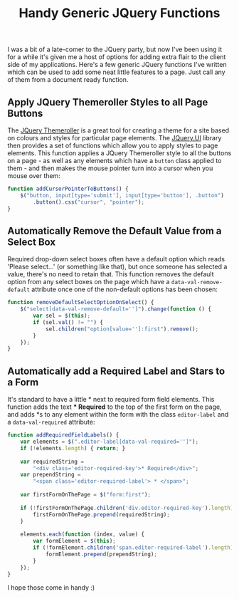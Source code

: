 ﻿---
layout: post
title: Handy Generic JQuery Functions
excerpt: I was a bit of a late-comer to the JQuery party, but now I've been using it for a while it's given me a host of options for adding extra flair to the client side of my applications. Here's a few generic JQuery functions I've written which can be used to add some neat little features to a page. Just call any of them from a document ready function.
tags: [C&#35;, JavaScript, JQuery]
---

I was a bit of a late-comer to the JQuery party, but now I've been using it for a while it's given 
me a host of options for adding extra flair to the client side of my applications. Here's a few 
generic JQuery functions I've written which can be used to add some neat little features to a page. 
Just call any of them from a document ready function.

## Apply JQuery Themeroller Styles to all Page Buttons

The [JQuery Themeroller](https://jqueryui.com/themeroller) is a great tool for creating a theme for 
a site based on colours and styles for particular page elements. The [JQuery.UI](https://jqueryui.com) 
library then provides a set of functions which allow you to apply styles to page elements. This 
function applies a JQuery Themeroller style to all the buttons on a page - as well as any elements 
which have a `button` class applied to them - and then makes the mouse pointer turn into a cursor 
when you mouse over them:

```js
function addCursorPointerToButtons() {
    $("button, input[type='submit'], input[type='button'], .button")
        .button().css("cursor", "pointer");
}
```

## Automatically Remove the Default Value from a Select Box

Required drop-down select boxes often have a default option which reads 'Please select...' (or something 
like that), but once someone has selected a value, there's no need to retain that. This function removes 
the default option from any select boxes on the page which have a `data-val-remove-default` attribute 
once one of the non-default options has been chosen:

```js
function removeDefaultSelectOptionOnSelect() {
    $("select[data-val-remove-default='']").change(function () {
        var sel = $(this);
        if (sel.val() != "") { 
            sel.children("option[value='']:first").remove();
        }
    });
}
```

## Automatically add a Required Label and Stars to a Form

It's standard to have a little \* next to required form field elements. This function adds the text 
**\* Required** to the top of the first form on the page, and adds \*s to any element within the form with 
the class `editor-label` and a `data-val-required` attribute:

```js
function addRequiredFieldLabels() {
    var elements = $(".editor-label[data-val-required='']");
    if (!elements.length) { return; }
    
    var requiredString = 
        "<div class='editor-required-key'>* Required</div>";
    var prependString = 
        "<span class='editor-required-label'> * </span>";
    
    var firstFormOnThePage = $("form:first");
 
    if (!firstFormOnThePage.children('div.editor-required-key').length) {
        firstFormOnThePage.prepend(requiredString);
    }
 
    elements.each(function (index, value) {
        var formElement = $(this);
        if (!formElement.children('span.editor-required-label').length) {
            formElement.prepend(prependString);
        }
    });
}
```

I hope those come in handy :)